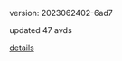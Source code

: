 version: 2023062402-6ad7

updated 47 avds

[details](https://github.com/0x74f917491bfa7ebfa379/ali_avd_db/blob/master/change_log/2023/06/24/02/6ad7.txt)